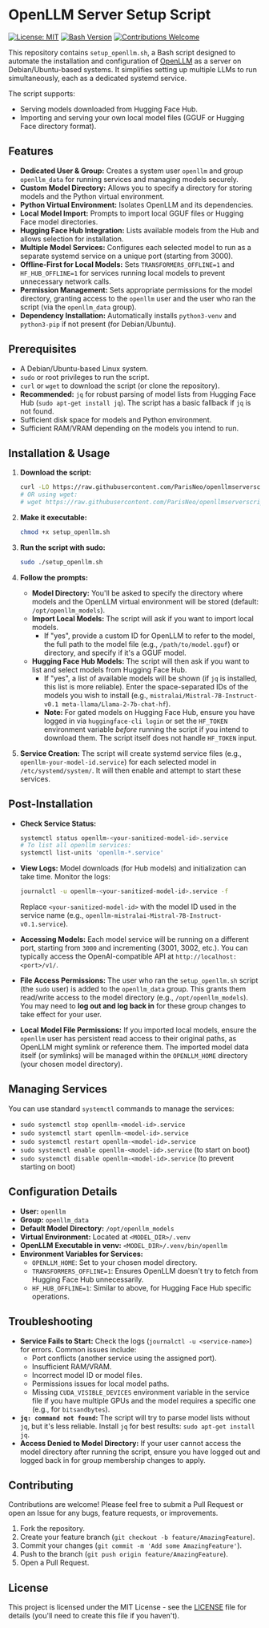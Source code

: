 # OpenLLM Server Setup Script

[![License: MIT](https://img.shields.io/badge/License-MIT-yellow.svg)](https://opensource.org/licenses/MIT)
[![Bash Version](https://img.shields.io/badge/bash-%3E%3D4.x-blue.svg)](https://www.gnu.org/software/bash/)
[![Contributions Welcome](https://img.shields.io/badge/contributions-welcome-brightgreen.svg?style=flat)](https://github.com/ParisNeo/openllmserverscript/issues)
<!-- Optional: Add a badge for your latest release if you create tags/releases -->
<!-- [![Latest Release](https://img.shields.io/github/v/release/ParisNeo/openllmserverscript)](https://github.com/ParisNeo/openllmserverscript/releases) -->

This repository contains `setup_openllm.sh`, a Bash script designed to automate the installation and configuration of [OpenLLM](https://github.com/bentoml/OpenLLM) as a server on Debian/Ubuntu-based systems. It simplifies setting up multiple LLMs to run simultaneously, each as a dedicated systemd service.

The script supports:
*   Serving models downloaded from Hugging Face Hub.
*   Importing and serving your own local model files (GGUF or Hugging Face directory format).

## Features

*   **Dedicated User & Group:** Creates a system user `openllm` and group `openllm_data` for running services and managing models securely.
*   **Custom Model Directory:** Allows you to specify a directory for storing models and the Python virtual environment.
*   **Python Virtual Environment:** Isolates OpenLLM and its dependencies.
*   **Local Model Import:** Prompts to import local GGUF files or Hugging Face model directories.
*   **Hugging Face Hub Integration:** Lists available models from the Hub and allows selection for installation.
*   **Multiple Model Services:** Configures each selected model to run as a separate systemd service on a unique port (starting from 3000).
*   **Offline-First for Local Models:** Sets `TRANSFORMERS_OFFLINE=1` and `HF_HUB_OFFLINE=1` for services running local models to prevent unnecessary network calls.
*   **Permission Management:** Sets appropriate permissions for the model directory, granting access to the `openllm` user and the user who ran the script (via the `openllm_data` group).
*   **Dependency Installation:** Automatically installs `python3-venv` and `python3-pip` if not present (for Debian/Ubuntu).

## Prerequisites

*   A Debian/Ubuntu-based Linux system.
*   `sudo` or root privileges to run the script.
*   `curl` or `wget` to download the script (or clone the repository).
*   **Recommended:** `jq` for robust parsing of model lists from Hugging Face Hub (`sudo apt-get install jq`). The script has a basic fallback if `jq` is not found.
*   Sufficient disk space for models and Python environment.
*   Sufficient RAM/VRAM depending on the models you intend to run.

## Installation & Usage

1.  **Download the script:**
    ```bash
    curl -LO https://raw.githubusercontent.com/ParisNeo/openllmserverscript/main/setup_openllm.sh
    # OR using wget:
    # wget https://raw.githubusercontent.com/ParisNeo/openllmserverscript/main/setup_openllm.sh
    ```

2.  **Make it executable:**
    ```bash
    chmod +x setup_openllm.sh
    ```

3.  **Run the script with sudo:**
    ```bash
    sudo ./setup_openllm.sh
    ```

4.  **Follow the prompts:**
    *   **Model Directory:** You'll be asked to specify the directory where models and the OpenLLM virtual environment will be stored (default: `/opt/openllm_models`).
    *   **Import Local Models:** The script will ask if you want to import local models.
        *   If "yes", provide a custom ID for OpenLLM to refer to the model, the full path to the model file (e.g., `/path/to/model.gguf`) or directory, and specify if it's a GGUF model.
    *   **Hugging Face Hub Models:** The script will then ask if you want to list and select models from Hugging Face Hub.
        *   If "yes", a list of available models will be shown (if `jq` is installed, this list is more reliable). Enter the space-separated IDs of the models you wish to install (e.g., `mistralai/Mistral-7B-Instruct-v0.1 meta-llama/Llama-2-7b-chat-hf`).
        *   **Note:** For gated models on Hugging Face Hub, ensure you have logged in via `huggingface-cli login` or set the `HF_TOKEN` environment variable *before* running the script if you intend to download them. The script itself does not handle `HF_TOKEN` input.

5.  **Service Creation:**
    The script will create systemd service files (e.g., `openllm-your-model-id.service`) for each selected model in `/etc/systemd/system/`. It will then enable and attempt to start these services.

## Post-Installation

*   **Check Service Status:**
    ```bash
    systemctl status openllm-<your-sanitized-model-id>.service
    # To list all openllm services:
    systemctl list-units 'openllm-*.service'
    ```

*   **View Logs:**
    Model downloads (for Hub models) and initialization can take time. Monitor the logs:
    ```bash
    journalctl -u openllm-<your-sanitized-model-id>.service -f
    ```
    Replace `<your-sanitized-model-id>` with the model ID used in the service name (e.g., `openllm-mistralai-Mistral-7B-Instruct-v0.1.service`).

*   **Accessing Models:**
    Each model service will be running on a different port, starting from `3000` and incrementing (3001, 3002, etc.). You can typically access the OpenAI-compatible API at `http://localhost:<port>/v1/`.

*   **File Access Permissions:**
    The user who ran the `setup_openllm.sh` script (the `sudo` user) is added to the `openllm_data` group. This grants them read/write access to the model directory (e.g., `/opt/openllm_models`). You may need to **log out and log back in** for these group changes to take effect for your user.

*   **Local Model File Permissions:**
    If you imported local models, ensure the `openllm` user has persistent read access to their original paths, as OpenLLM might symlink or reference them. The imported model data itself (or symlinks) will be managed within the `OPENLLM_HOME` directory (your chosen model directory).

## Managing Services

You can use standard `systemctl` commands to manage the services:
*   `sudo systemctl stop openllm-<model-id>.service`
*   `sudo systemctl start openllm-<model-id>.service`
*   `sudo systemctl restart openllm-<model-id>.service`
*   `sudo systemctl enable openllm-<model-id>.service` (to start on boot)
*   `sudo systemctl disable openllm-<model-id>.service` (to prevent starting on boot)

## Configuration Details

*   **User:** `openllm`
*   **Group:** `openllm_data`
*   **Default Model Directory:** `/opt/openllm_models`
*   **Virtual Environment:** Located at `<MODEL_DIR>/.venv`
*   **OpenLLM Executable in venv:** `<MODEL_DIR>/.venv/bin/openllm`
*   **Environment Variables for Services:**
    *   `OPENLLM_HOME`: Set to your chosen model directory.
    *   `TRANSFORMERS_OFFLINE=1`: Ensures OpenLLM doesn't try to fetch from Hugging Face Hub unnecessarily.
    *   `HF_HUB_OFFLINE=1`: Similar to above, for Hugging Face Hub specific operations.

## Troubleshooting

*   **Service Fails to Start:** Check the logs (`journalctl -u <service-name>`) for errors. Common issues include:
    *   Port conflicts (another service using the assigned port).
    *   Insufficient RAM/VRAM.
    *   Incorrect model ID or model files.
    *   Permissions issues for local model paths.
    *   Missing `CUDA_VISIBLE_DEVICES` environment variable in the service file if you have multiple GPUs and the model requires a specific one (e.g., for `bitsandbytes`).
*   **`jq: command not found`:** The script will try to parse model lists without `jq`, but it's less reliable. Install `jq` for best results: `sudo apt-get install jq`.
*   **Access Denied to Model Directory:** If your user cannot access the model directory after running the script, ensure you have logged out and logged back in for group membership changes to apply.

## Contributing

Contributions are welcome! Please feel free to submit a Pull Request or open an Issue for any bugs, feature requests, or improvements.

1.  Fork the repository.
2.  Create your feature branch (`git checkout -b feature/AmazingFeature`).
3.  Commit your changes (`git commit -m 'Add some AmazingFeature'`).
4.  Push to the branch (`git push origin feature/AmazingFeature`).
5.  Open a Pull Request.

## License

This project is licensed under the MIT License - see the [LICENSE](LICENSE) file for details (you'll need to create this file if you haven't).
